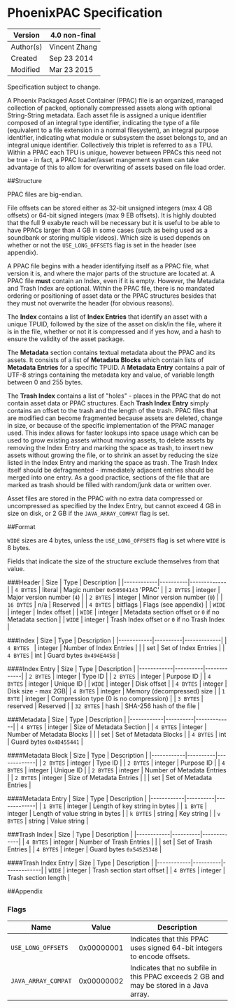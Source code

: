 PhoenixPAC Specification
=================

| Version   | 4.0 non-final |
|-----------|---------------|
| Author(s) | Vincent Zhang |
| Created   | Sep 23 2014   |
| Modified  | Mar 23 2015   |

Specification subject to change.

A Phoenix Packaged Asset Container (PPAC) file is an organized, managed collection of packed, optionally compressed
assets along with optional String-String metadata. Each asset file is assigned a unique identifier composed of an
integral type identifier, indicating the type of a file (equivalent to a file extension in a normal filesystem), an
integral purpose identifier, indicating what module or subsystem the asset belongs to, and an integral unique
identifier. Collectively this triplet is referred to as a TPU. Within a PPAC each TPU is unique, however between PPACs
this need not be true - in fact, a PPAC loader/asset mangement system can take advantage of this to allow for
overwriting of assets based on file load order.

##Structure

PPAC files are big-endian.

File offsets can be stored either as 32-bit unsigned integers (max 4 GB offsets) or 64-bit signed integers (max
9 EB offsets). It is highly doubted that the full 9 exabyte reach will be necessary but it is useful to be able
to have PPACs larger than 4 GB in some cases (such as being used as a soundbank or storing multiple videos).
Which size is used depends on whether or not the `USE_LONG_OFFSETS` flag is set in the header (see appendix).

A PPAC file begins with a header identifying itself as a PPAC file, what version it is, and where the major parts
of the structure are located at. A PPAC file **must** contain an Index, even if it is empty. However, the Metadata and
Trash Index are optional. Within the PPAC file, there is no mandated ordering or positioning of asset data or the PPAC
structures besides that they must not overwrite the header (for obvious reasons).

The **Index** contains a list of **Index Entries** that identify an asset with a unique TPUID, followed by the size of
the asset on disk/in the file, where it is in the file, whether or not it is compressed and if yes how, and a hash to
ensure the validity of the asset package.

The **Metadata** section contains textual metadata about the PPAC and its assets. It consists of a list of **Metadata
Blocks** which contain lists of **Metadata Entries** for a specific TPUID. A **Metadata Entry** contains a pair of
UTF-8 strings containing the metadata key and value, of variable length between 0 and 255 bytes.

The **Trash Index** contains a list of "holes" - places in the PPAC that do not contain asset data or PPAC structures.
Each **Trash Index Entry** simply contains an offset to the trash and the length of the trash.
PPAC files that are modified can become fragmented because assets are deleted, change in size, or because of the
specific implementation of the PPAC manager used. This index allows for faster lookups into space usage which can be
used to grow existing assets without moving assets, to delete assets by removing the Index Entry and marking the space
as trash, to insert new assets without growing the file, or to shrink an asset by reducing the size listed in the
Index Entry and marking the space as trash. The Trash Index itself should be defragmented - immediately adjacent
entries should be merged into one entry. As a good practice, sections of the file that are marked as trash should be
filled with random/junk data or written over.

Asset files are stored in the PPAC with no extra data compressed or uncompressed as specified by the Index Entry, but
cannot exceed 4 GB in size on disk, or 2 GB if the `JAVA_ARRAY_COMPAT` flag is set.

##Format

`WIDE` sizes are 4 bytes, unless the `USE_LONG_OFFSETS` flag is set where `WIDE` is 8 bytes.

Fields that indicate the size of the structure exclude themselves from that value.

###Header
| Size       | Type     | Description |
|------------|----------|-------------|
| `4 BYTES`  | literal  | Magic number `0x50504143` 'PPAC' |
| `2 BYTES`  | integer  | Major version number (`4`) |
| `2 BYTES`  | integer  | Minor version number (`0`) |
| `16 BYTES` | n/a      | Reserved |
| `4 BYTES`  | bitflags | Flags (see appendix) |
| `WIDE`     | integer  | Index offset |
| `WIDE`     | integer  | Metadata section offset or `0` if no Metadata section |
| `WIDE`     | integer  | Trash Index offset or `0` if no Trash Index |


###Index
| Size       | Type     | Description |
|------------|----------|-------------|
| `4 BYTES ` | integer  | Number of Index Entries |
|            | set      | Set of Index Entries |
| `4 BYTES`  | int      | Guard bytes `0x494E4458` |

####Index Entry
| Size       | Type     | Description |
|------------|----------|-------------|
| `2 BYTES`  | integer  | Type ID |
| `2 BYTES`  | integer  | Purpose ID |
| `4 BYTES`  | integer  | Unique ID |
| `WIDE`     | integer  | Disk offset |
| `4 BYTES`  | integer  | Disk size - max 2GB|
| `4 BYTES`  | integer  | Memory (decompressed) size |
| `1 BYTE`   | integer  | Compression type (0 is no compression) |
| `3 BYTES`  | reserved | Reserved |
| `32 BYTES` | hash     | SHA-256 hash of the file |

###Metadata
| Size       | Type     | Description |
|------------|----------|-------------|
| `4 BYTES`  | integer  | Size of Metadata Section |
| `4 BYTES`  | integer  | Number of Metadata Blocks |
|            | set      | Set of Metadata Blocks |
| `4 BYTES`  | int      | Guard bytes `0x4D455441` |

####Metadata Block
| Size       | Type     | Description |
|------------|----------|-------------|
| `2 BYTES`  | integer  | Type ID |
| `2 BYTES`  | integer  | Purpose ID |
| `4 BYTES`  | integer  | Unique ID |
| `2 BYTES`  | integer  | Number of Metadata Entries |
| `2 BYTES`  | integer  | Size of Metadata Entries |
|            | set      | Set of Metadata Entries |

####Metadata Entry
| Size       | Type     | Description |
|------------|----------|-------------|
| `1 BYTE`   | integer  | Length of key string in bytes |
| `1 BYTE`   | integer  | Length of value string in bytes |
| `k BYTES`  | string   | Key string |
| `v BYTES`  | string   | Value string |

###Trash Index
| Size       | Type     | Description |
|------------|----------|-------------|
| `4 BYTES`  | integer  | Number of Trash Entries |
|            | set      | Set of Trash Entries |
| `4 BYTES`  | integer  | Guard bytes `0x54525348` |

####Trash Index Entry
| Size       | Type     | Description |
|------------|----------|-------------|
| `WIDE`     | integer  | Trash section start offset |
| `4 BYTES`  | integer  | Trash section length |


##Appendix

### Flags
| Name               | Value      | Description |
|--------------------|------------|-------------|
| `USE_LONG_OFFSETS` | 0x00000001 | Indicates that this PPAC uses signed 64-bit integers to encode offsets. |
| `JAVA_ARRAY_COMPAT` | 0x00000002 | Indicates that no subfile in this PPAC exceeds 2 GB and may be stored in a Java array. |
